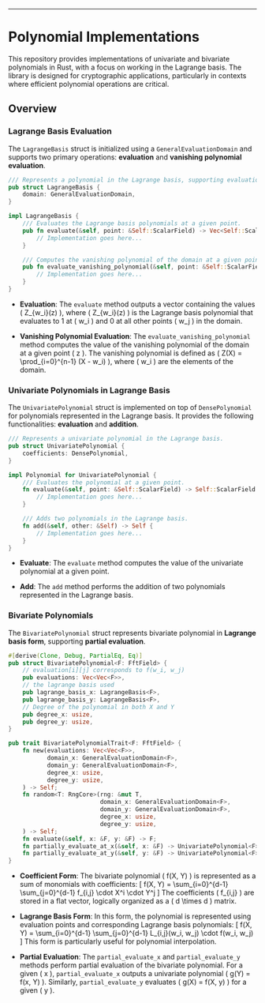 
---

# Polynomial Implementations 

This repository provides implementations of univariate and bivariate polynomials in Rust, with a focus on working in the Lagrange basis. The library is designed for cryptographic applications, particularly in contexts where efficient polynomial operations are critical.

## Overview

### Lagrange Basis Evaluation

The `LagrangeBasis` struct is initialized using a `GeneralEvaluationDomain` and supports two primary operations: **evaluation** and **vanishing polynomial evaluation**.

```rust
/// Represents a polynomial in the Lagrange basis, supporting evaluation and vanishing polynomial computation.
pub struct LagrangeBasis {
    domain: GeneralEvaluationDomain,
}

impl LagrangeBasis {
    /// Evaluates the Lagrange basis polynomials at a given point.
    pub fn evaluate(&self, point: &Self::ScalarField) -> Vec<Self::ScalarField> {
        // Implementation goes here...
    }

    /// Computes the vanishing polynomial of the domain at a given point.
    pub fn evaluate_vanishing_polynomial(&self, point: &Self::ScalarField) -> Self::ScalarField {
        // Implementation goes here...
    }
}
```

- **Evaluation**: The `evaluate` method outputs a vector containing the values \( Z_{w_i}(z) \), where \( Z_{w_i}(z) \) is the Lagrange basis polynomial that evaluates to 1 at \( w_i \) and 0 at all other points \( w_j \) in the domain.

- **Vanishing Polynomial Evaluation**: The `evaluate_vanishing_polynomial` method computes the value of the vanishing polynomial of the domain at a given point \( z \). The vanishing polynomial is defined as \( Z(X) = \prod_{i=0}^{n-1} (X - w_i) \), where \( w_i \) are the elements of the domain.

### Univariate Polynomials in Lagrange Basis

The `UnivariatePolynomial` struct is implemented on top of `DensePolynomial` for polynomials represented in the Lagrange basis. It provides the following functionalities: **evaluation** and **addition**.

```rust
/// Represents a univariate polynomial in the Lagrange basis.
pub struct UnivariatePolynomial {
    coefficients: DensePolynomial,
}

impl Polynomial for UnivariatePolynomial {
    /// Evaluates the polynomial at a given point.
    fn evaluate(&self, point: &Self::ScalarField) -> Self::ScalarField {
        // Implementation goes here...
    }

    /// Adds two polynomials in the Lagrange basis.
    fn add(&self, other: &Self) -> Self {
        // Implementation goes here...
    }
}
```

- **Evaluate**: The `evaluate` method computes the value of the univariate polynomial at a given point.

- **Add**: The `add` method performs the addition of two polynomials represented in the Lagrange basis.

### Bivariate Polynomials

The `BivariatePolynomial` struct represents bivariate polynomial in **Lagrange basis form**, supporting **partial evaluation**.

```rust
#[derive(Clone, Debug, PartialEq, Eq)]
pub struct BivariatePolynomial<F: FftField> {
    // evaluation[i][j] corresponds to f(w_i, w_j)
    pub evaluations: Vec<Vec<F>>,
    // the lagrange basis used
    pub lagrange_basis_x: LagrangeBasis<F>,
    pub lagrange_basis_y: LagrangeBasis<F>,
    // Degree of the polynomial in both X and Y
    pub degree_x: usize,
    pub degree_y: usize,
}

pub trait BivariatePolynomialTrait<F: FftField> {
    fn new(evaluations: Vec<Vec<F>>,
           domain_x: GeneralEvaluationDomain<F>,
           domain_y: GeneralEvaluationDomain<F>,
           degree_x: usize,
           degree_y: usize,
    ) -> Self;
    fn random<T: RngCore>(rng: &mut T,
                          domain_x: GeneralEvaluationDomain<F>,
                          domain_y: GeneralEvaluationDomain<F>,
                          degree_x: usize,
                          degree_y: usize,
    ) -> Self;
    fn evaluate(&self, x: &F, y: &F) -> F;
    fn partially_evaluate_at_x(&self, x: &F) -> UnivariatePolynomial<F>;
    fn partially_evaluate_at_y(&self, y: &F) -> UnivariatePolynomial<F>;
}
```

- **Coefficient Form**: The bivariate polynomial \( f(X, Y) \) is represented as a sum of monomials with coefficients:
  \[
  f(X, Y) = \sum_{i=0}^{d-1} \sum_{j=0}^{d-1} f_{i,j} \cdot X^i \cdot Y^j
  \]
  The coefficients \( f_{i,j} \) are stored in a flat vector, logically organized as a \( d \times d \) matrix.

- **Lagrange Basis Form**: In this form, the polynomial is represented using evaluation points and corresponding Lagrange basis polynomials:
  \[
  f(X, Y) = \sum_{i=0}^{d-1} \sum_{j=0}^{d-1} L_{i,j}(w_i, w_j) \cdot f(w_i, w_j)
  \]
  This form is particularly useful for polynomial interpolation.

- **Partial Evaluation**: The `partial_evaluate_x` and `partial_evaluate_y` methods perform partial evaluation of the bivariate polynomial. For a given \( x \), `partial_evaluate_x` outputs a univariate polynomial \( g(Y) = f(x, Y) \). Similarly, `partial_evaluate_y` evaluates \( g(X) = f(X, y) \) for a given \( y \).
